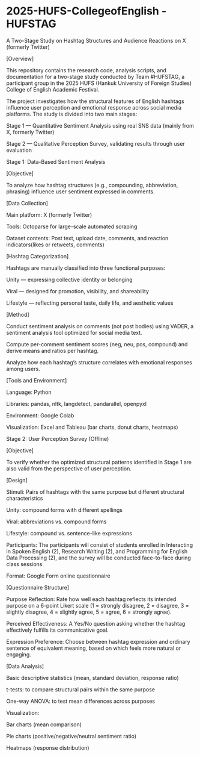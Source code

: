 # 2025-HUFS-CollegeofEnglish - HUFSTAG

A Two-Stage Study on Hashtag Structures and Audience Reactions on X (formerly Twitter)


[Overview]

This repository contains the research code, analysis scripts, and documentation for a two-stage study conducted by Team #HUFSTAG,
a participant group in the 2025 HUFS (Hankuk University of Foreign Studies) College of English Academic Festival.

The project investigates how the structural features of English hashtags influence user perception and emotional response across social media platforms.
The study is divided into two main stages:

  Stage 1 — Quantitative Sentiment Analysis using real SNS data (mainly from X, formerly Twitter)

  Stage 2 — Qualitative Perception Survey, validating results through user evaluation

  Stage 1: Data-Based Sentiment Analysis

[Objective]

To analyze how hashtag structures (e.g., compounding, abbreviation, phrasing) influence user sentiment expressed in comments.


[Data Collection]

Main platform: X (formerly Twitter)

Tools: Octoparse for large-scale automated scraping

Dataset contents: Post text, upload date, comments, and reaction indicators(likes or retweets, comments)


[Hashtag Categorization]

Hashtags are manually classified into three functional purposes:

  Unity — expressing collective identity or belonging

  Viral — designed for promotion, visibility, and shareability

  Lifestyle — reflecting personal taste, daily life, and aesthetic values


[Method]

Conduct sentiment analysis on comments (not post bodies) using VADER, a sentiment analysis tool optimized for social media text.

Compute per-comment sentiment scores (neg, neu, pos, compound) and derive means and ratios per hashtag.

Analyze how each hashtag’s structure correlates with emotional responses among users.


[Tools and Environment]

  Language: Python

  Libraries: pandas, nltk, langdetect, pandarallel, openpyxl

  Environment: Google Colab

  Visualization: Excel and Tableau (bar charts, donut charts, heatmaps)



Stage 2: User Perception Survey (Offline)

[Objective]

To verify whether the optimized structural patterns identified in Stage 1 are also valid from the perspective of user perception.


[Design]

Stimuli: Pairs of hashtags with the same purpose but different structural characteristics

  Unity: compound forms with different spellings

  Viral: abbreviations vs. compound forms

  Lifestyle: compound vs. sentence-like expressions

Participants: The participants will consist of students enrolled in Interacting in Spoken English (2), Research Writing (2), and Programming for English Data Processing (2), and the survey will be conducted face-to-face during class sessions.

Format: Google Form online questionnaire

[Questionnaire Structure]

Purpose Reflection:
Rate how well each hashtag reflects its intended purpose on a 6-point Likert scale (1 = strongly disagree, 2 = disagree, 3 = slightly disagree, 4 = slightly agree, 5 = agree,  6 = strongly agree).

Perceived Effectiveness:
A Yes/No question asking whether the hashtag effectively fulfills its communicative goal.

Expression Preference:
Choose between hashtag expression and ordinary sentence of equivalent meaning, based on which feels more natural or engaging.

[Data Analysis]

Basic descriptive statistics (mean, standard deviation, response ratio)

t-tests: to compare structural pairs within the same purpose

One-way ANOVA: to test mean differences across purposes

Visualization:

Bar charts (mean comparison)

Pie charts (positive/negative/neutral sentiment ratio)

Heatmaps (response distribution)

